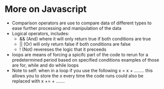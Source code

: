# More on Javascript
+ Comparison operators are use to compare data of different types to ease further processing and manipulation of the data 
+ Logical operators, includes:
    + && (And) where it will only return true if both conditions are true 
    + || (Or) will only return false if both conditions are false 
    + ! (Not) revereses the logic that it preceeds 
+ loops are means of forcing a spicifc part of the code to rerun for a predetermined period based on specified conditions examples of those are for, while and do while loops
+ Note to self: when in a loop if you use the following x = x + ........ this allows you to store the x every time the code runs could also be replaced with x += + .......